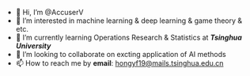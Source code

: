 - 👋 Hi, I’m @AccuserV
- 👀 I’m interested in machine learning & deep learning & game theory & etc. 
- 🌱 I’m currently learning Operations Research & Statistics at ***Tsinghua University***
- 💞️ I’m looking to collaborate on excting application of AI methods
- 📫 How to reach me by **email**: hongyf19@mails.tsinghua.edu.cn

<!---
AccuserV/AccuserV is a ✨ special ✨ repository because its `README.md` (this file) appears on your GitHub profile.
You can click the Preview link to take a look at your changes.
--->
